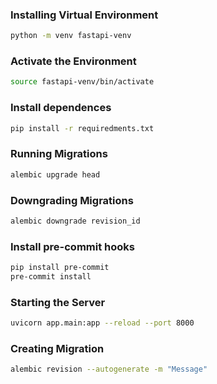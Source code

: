 ### Installing Virtual Environment

```bash
python -m venv fastapi-venv
```

### Activate the Environment

```bash
source fastapi-venv/bin/activate
```

### Install dependences

```bash
pip install -r requiredments.txt
```

### Running Migrations 

```bash
alembic upgrade head
```

### Downgrading Migrations 

```bash
alembic downgrade revision_id
```

### Install pre-commit hooks

```bash
pip install pre-commit
pre-commit install
```

### Starting the Server

```bash
uvicorn app.main:app --reload --port 8000
```

### Creating Migration 

```bash
alembic revision --autogenerate -m "Message"
```
